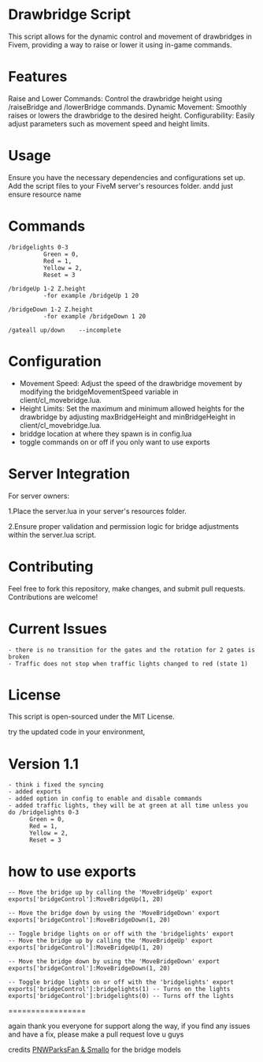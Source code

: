 Drawbridge Script
=================
This script allows for the dynamic control and movement of drawbridges in Fivem, providing a way to raise or lower it using in-game commands.

Features
=================
Raise and Lower Commands: Control the drawbridge height using /raiseBridge and /lowerBridge commands.
Dynamic Movement: Smoothly raises or lowers the drawbridge to the desired height.
Configurability: Easily adjust parameters such as movement speed and height limits.

Usage
=================
Ensure you have the necessary dependencies and configurations set up.
Add the script files to your FiveM server's resources folder.
andd just ensure resource name

Commands
=================
```
/bridgelights 0-3                    
          Green = 0,
          Red = 1,
          Yellow = 2,
          Reset = 3

/bridgeUp 1-2 Z.height
          -for example /bridgeUp 1 20

/bridgeDown 1-2 Z.height
          -for example /bridgeDown 1 20

/gateall up/down    --incomplete

```

Configuration
=================
- Movement Speed: Adjust the speed of the drawbridge movement by modifying the bridgeMovementSpeed variable in client/cl_movebridge.lua.
- Height Limits: Set the maximum and minimum allowed heights for the drawbridge by adjusting maxBridgeHeight and minBridgeHeight in client/cl_movebridge.lua.
- briddge location at where they spawn is in config.lua
- toggle commands on or off if you only want to use exports

Server Integration
=================
For server owners:

1.Place the server.lua in your server's resources folder.

2.Ensure proper validation and permission logic for bridge adjustments within the server.lua script.


Contributing
=================
Feel free to fork this repository, make changes, and submit pull requests. Contributions are welcome!

Current  Issues
=================
```
- there is no transition for the gates and the rotation for 2 gates is broken
- Traffic does not stop when traffic lights changed to red (state 1)
```


License
=================
This script is open-sourced under the MIT License.

try the updated code in your environment, 

**Version 1.1**
=================
```
- think i fixed the syncing
- added exports
- added option in config to enable and disable commands
- added traffic lights, they will be at green at all time unless you do /bridgelights 0-3 
      Green = 0,
      Red = 1,
      Yellow = 2,
      Reset = 3
```
**how to use exports**
=================
```
-- Move the bridge up by calling the 'MoveBridgeUp' export
exports['bridgeControl']:MoveBridgeUp(1, 20)

-- Move the bridge down by using the 'MoveBridgeDown' export
exports['bridgeControl']:MoveBridgeDown(1, 20)

-- Toggle bridge lights on or off with the 'bridgelights' export
-- Move the bridge up by calling the 'MoveBridgeUp' export
exports['bridgeControl']:MoveBridgeUp(1, 20)

-- Move the bridge down by using the 'MoveBridgeDown' export
exports['bridgeControl']:MoveBridgeDown(1, 20)

-- Toggle bridge lights on or off with the 'bridgelights' export
exports['bridgeControl']:bridgelights(1) -- Turns on the lights
exports['bridgeControl']:bridgelights(0) -- Turns off the lights
```
=================

again thank you everyone for support along the way, if you find any issues and have a fix, please make a pull request
love u guys


credits [PNWParksFan & Smallo](https://www.gta5-mods.com/maps/draw-bridge-map-script) for the bridge models
